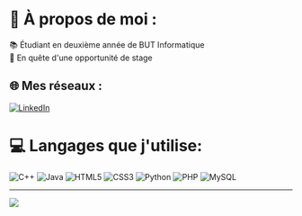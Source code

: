 # 💫 À propos de moi :
📚 Étudiant en deuxième année de BUT Informatique<br>🔭 En quête d'une opportunité de stage


## 🌐 Mes réseaux :
[![LinkedIn](https://img.shields.io/badge/LinkedIn-%230077B5.svg?logo=linkedin&logoColor=white)](https://linkedin.com/in/rayan-bendjeddou-08667924b) 

# 💻 Langages que j'utilise:
![C++](https://img.shields.io/badge/c++-%2300599C.svg?style=for-the-badge&logo=c%2B%2B&logoColor=white) ![Java](https://img.shields.io/badge/java-%23ED8B00.svg?style=for-the-badge&logo=openjdk&logoColor=white) ![HTML5](https://img.shields.io/badge/html5-%23E34F26.svg?style=for-the-badge&logo=html5&logoColor=white) ![CSS3](https://img.shields.io/badge/css3-%231572B6.svg?style=for-the-badge&logo=css3&logoColor=white) ![Python](https://img.shields.io/badge/python-3670A0?style=for-the-badge&logo=python&logoColor=ffdd54) ![PHP](https://img.shields.io/badge/php-%23777BB4.svg?style=for-the-badge&logo=php&logoColor=white) ![MySQL](https://img.shields.io/badge/mysql-%2300000f.svg?style=for-the-badge&logo=mysql&logoColor=white)

---
[![](https://visitcount.itsvg.in/api?id=BENDJEDDOU-Rayan&icon=0&color=0)](https://visitcount.itsvg.in)
